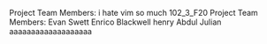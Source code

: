 Project Team Members:
i hate vim so much
102_3_F20
Project Team Members:
Evan Swett
Enrico Blackwell
henry
Abdul
Julian
aaaaaaaaaaaaaaaaaaa

